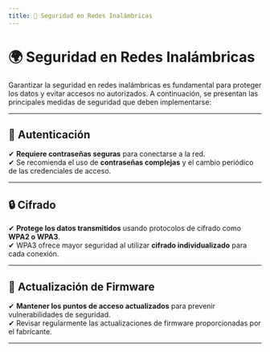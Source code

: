 ```yaml
---
title: 📌 Seguridad en Redes Inalámbricas
---
```


# 🌍 Seguridad en Redes Inalámbricas

Garantizar la seguridad en redes inalámbricas es fundamental para proteger los datos y evitar accesos no autorizados. A continuación, se presentan las principales medidas de seguridad que deben implementarse:

---

## 🔑 Autenticación

✔ **Requiere contraseñas seguras** para conectarse a la red.  
✔ Se recomienda el uso de **contraseñas complejas** y el cambio periódico de las credenciales de acceso.  

---

## 🔒 Cifrado

✔ **Protege los datos transmitidos** usando protocolos de cifrado como **WPA2 o WPA3**.  
✔ WPA3 ofrece mayor seguridad al utilizar **cifrado individualizado** para cada conexión.  

---

## 🔄 Actualización de Firmware

✔ **Mantener los puntos de acceso actualizados** para prevenir vulnerabilidades de seguridad.  
✔ Revisar regularmente las actualizaciones de firmware proporcionadas por el fabricante.  

---
